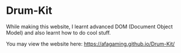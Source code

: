 # Drum-Kit
While making this website, I learnt advanced DOM (Document Object Model) and also learnt how to do cool stuff.

You may view the website here: https://afagaming.github.io/Drum-Kit/
